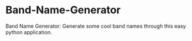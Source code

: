 # Band-Name-Generator
Band Name Generator: Generate some cool band names through this easy python application.
